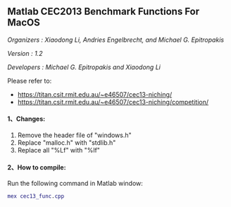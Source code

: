## Matlab CEC2013 Benchmark Functions For MacOS 

*Organizers : Xiaodong Li, Andries Engelbrecht, and Michael G. Epitropakis*

*Version : 1.2*

*Developers : Michael G. Epitropakis and Xiaodong Li*

Please refer to:

- https://titan.csit.rmit.edu.au/~e46507/cec13-niching/
- https://titan.csit.rmit.edu.au/~e46507/cec13-niching/competition/

#### 1、Changes:

1. Remove the header file of "windows.h"
2. Replace "malloc.h" with "stdlib.h"
3. Replace all "%Lf" with "%lf"

#### 2、How to compile:

Run the following command in Matlab window:

```matlab
mex cec13_func.cpp
```